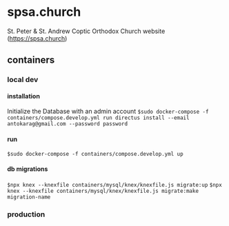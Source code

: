 # spsa.church

St. Peter & St. Andrew Coptic Orthodox Church website (https://spsa.church)

## containers

### local dev

#### installation

Initialize the Database with an admin account
`$sudo docker-compose -f containers/compose.develop.yml run directus install --email antokarag@gmail.com --password password`

#### run

`$sudo docker-compose -f containers/compose.develop.yml up`

#### db migrations

`$npx knex --knexfile containers/mysql/knex/knexfile.js migrate:up`
`$npx knex --knexfile containers/mysql/knex/knexfile.js migrate:make migration-name`

### production
